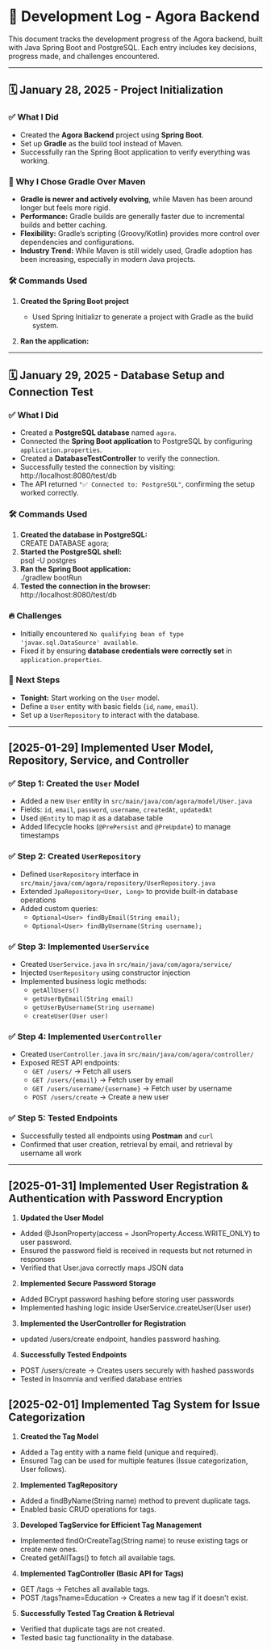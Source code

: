 # 📝 Development Log - Agora Backend  

This document tracks the development progress of the Agora backend, built with Java Spring Boot and PostgreSQL. Each entry includes key decisions, progress made, and challenges encountered.  

---

## 🗓 January 28, 2025 - Project Initialization  

### ✅ What I Did  
- Created the **Agora Backend** project using **Spring Boot**.  
- Set up **Gradle** as the build tool instead of Maven.  
- Successfully ran the Spring Boot application to verify everything was working.  

### 🤔 Why I Chose Gradle Over Maven  
- **Gradle is newer and actively evolving**, while Maven has been around longer but feels more rigid.  
- **Performance:** Gradle builds are generally faster due to incremental builds and better caching.  
- **Flexibility:** Gradle’s scripting (Groovy/Kotlin) provides more control over dependencies and configurations.  
- **Industry Trend:** While Maven is still widely used, Gradle adoption has been increasing, especially in modern Java projects.  

### 🛠 Commands Used  
1. **Created the Spring Boot project**  
   - Used Spring Initializr to generate a project with Gradle as the build system.  

2. **Ran the application:**

---

## 🗓 January 29, 2025 - Database Setup and Connection Test  

### ✅ What I Did  
- Created a **PostgreSQL database** named `agora`.  
- Connected the **Spring Boot application** to PostgreSQL by configuring `application.properties`.  
- Created a **DatabaseTestController** to verify the connection.  
- Successfully tested the connection by visiting: http://localhost:8080/test/db
- The API returned `"✅ Connected to: PostgreSQL"`, confirming the setup worked correctly.  

### 🛠 Commands Used  
1. **Created the database in PostgreSQL:**  
CREATE DATABASE agora;
2. **Started the PostgreSQL shell:**  
psql -U postgres
3. **Ran the Spring Boot application:**  
./gradlew bootRun
4. **Tested the connection in the browser:**  
http://localhost:8080/test/db

### 🔥 Challenges  
- Initially encountered `No qualifying bean of type 'javax.sql.DataSource' available`.  
- Fixed it by ensuring **database credentials were correctly set** in `application.properties`.  

### 🚀 Next Steps  
- **Tonight:** Start working on the `User` model.  
- Define a `User` entity with basic fields (`id`, `name`, `email`).  
- Set up a `UserRepository` to interact with the database.  

---

## [2025-01-29] Implemented User Model, Repository, Service, and Controller

### ✅ Step 1: Created the `User` Model
- Added a new `User` entity in `src/main/java/com/agora/model/User.java`
- Fields: `id`, `email`, `password`, `username`, `createdAt`, `updatedAt`
- Used `@Entity` to map it as a database table
- Added lifecycle hooks (`@PrePersist` and `@PreUpdate`) to manage timestamps

### ✅ Step 2: Created `UserRepository`
- Defined `UserRepository` interface in `src/main/java/com/agora/repository/UserRepository.java`
- Extended `JpaRepository<User, Long>` to provide built-in database operations
- Added custom queries:
  - `Optional<User> findByEmail(String email);`
  - `Optional<User> findByUsername(String username);`

### ✅ Step 3: Implemented `UserService`
- Created `UserService.java` in `src/main/java/com/agora/service/`
- Injected `UserRepository` using constructor injection
- Implemented business logic methods:
  - `getAllUsers()`
  - `getUserByEmail(String email)`
  - `getUserByUsername(String username)`
  - `createUser(User user)`

### ✅ Step 4: Implemented `UserController`
- Created `UserController.java` in `src/main/java/com/agora/controller/`
- Exposed REST API endpoints:
  - `GET /users/` → Fetch all users
  - `GET /users/{email}` → Fetch user by email
  - `GET /users/username/{username}` → Fetch user by username
  - `POST /users/create` → Create a new user

### ✅ Step 5: Tested Endpoints
- Successfully tested all endpoints using **Postman** and `curl`
- Confirmed that user creation, retrieval by email, and retrieval by username all work

---

## [2025-01-31] Implemented User Registration & Authentication with Password Encryption

1. **Updated the User Model**  
- Added @JsonProperty(access = JsonProperty.Access.WRITE_ONLY) to user password.
- Ensured the password field is received in requests but not returned in responses
- Verified that User.java correctly maps JSON data

2. **Implemented Secure Password Storage**  
- Added BCrypt password hashing before storing user passwords
- Implemented hashing logic inside UserService.createUser(User user)

3. **Implemented the UserController for Registration**  
- updated /users/create endpoint, handles password hashing.

4. **Successfully Tested Endpoints**
- POST /users/create → Creates users securely with hashed passwords
- Tested in Insomnia and verified database entries

## [2025-02-01] Implemented Tag System for Issue Categorization

1. **Created the Tag Model**  
- Added a Tag entity with a name field (unique and required).
- Ensured Tag can be used for multiple features (Issue categorization, User follows).

2. **Implemented TagRepository**  
- Added a findByName(String name) method to prevent duplicate tags.
- Enabled basic CRUD operations for tags.

3. **Developed TagService for Efficient Tag Management**  
- Implemented findOrCreateTag(String name) to reuse existing tags or create new ones.
- Created getAllTags() to fetch all available tags.

4. **Implemented TagController (Basic API for Tags)**
- GET /tags → Fetches all available tags.
- POST /tags?name=Education → Creates a new tag if it doesn't exist.


5. **Successfully Tested Tag Creation & Retrieval**
- Verified that duplicate tags are not created.
- Tested basic tag functionality in the database.